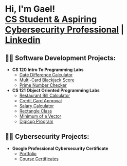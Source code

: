 <h1>Hi, I'm Gael! <br/><a href="https://github.com/alejandro-garf">CS Student & Aspiring Cybersecurity Professional</a> | <a href="https://www.linkedin.com/in/gael-alejandro-fonseca/">Linkedin</a>

<h2>👨‍💻 Software Development Projects:</h2>

- <b>CS 120 Intro To Programming Labs</b>
  - [Date Difference Calculator](https://github.com/cpsc-spring-2023/cpsc-120-lab-03-alejandro-sora/tree/main/part-2)
  - [Multi-Card Blackjack Score](https://github.com/cpsc-spring-2023/cpsc-120-lab-07-alejandro-albert/tree/main/part-2)
  - [Prime Number Checker](https://github.com/cpsc-spring-2023/cpsc-120-lab-08-albert-and-alejandro/tree/main/part-2)
- <b>CS 121 Object Oriented Programming Labs</b>
  - [Restaurant Bill Calculator](https://github.com/CSUF-CPSC121L-2023F/lab-01-alejandro-garf/tree/main/prob01)
  - [Credit Card Approval](https://github.com/CSUF-CPSC121L-2023F/lab-01-alejandro-garf/tree/main/prob01)
  - [Salary Calculator](https://github.com/CSUF-CPSC121L-2023F/lab03-alejandro-garf/tree/main/prob02)
  - [Rectangle Class](https://github.com/CSUF-CPSC121L-2023F/lab-04-alejandro-garf/tree/main/prob02)
  - [Minimum of a Vector](https://github.com/CSUF-CPSC121L-2023F/lab-05-alejandro-garf/tree/main/prob01)
  - [Digicup Program](https://github.com/CSUF-CPSC121L-2023F/lab-06-alejandro-garf/tree/main/prob02)
 <h2>👨‍💻 Cybersecurity Projects:</h2>

 - <b>Google Professional Cybersecurity Certificate</b>
   - [Portfolio](https://github.com/alejandro-garf/GoogleCybersecurityProjects)
   - [Course Certificates](https://github.com/alejandro-garf/Certificates)



<!--
**joshmadakor1/joshmadakor1** is a ✨ _special_ ✨ repository because its `README.md` (this file) appears on your GitHub profile.

Here are some ideas to get you started:

- 🔭 I’m currently working on ...
- 🌱 I’m currently learning ...
- 👯 I’m looking to collaborate on ...
- 🤔 I’m looking for help with ...
- 💬 Ask me about ...
- 📫 How to reach me: ...
- 😄 Pronouns: ...
- ⚡ Fun fact: ...
-->
